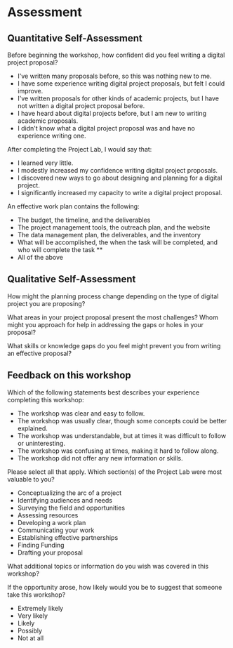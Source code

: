 # Assessment

## Quantitative Self-Assessment

Before beginning the workshop, how confident did you feel writing a digital project proposal? 

- I've written many proposals before, so this was nothing new to me. 
- I have some experience writing digital project proposals, but felt I could improve.
- I've written proposals for other kinds of academic projects, but I have not written a digital project proposal before. 
- I have heard about digital projects before, but I am new to writing academic proposals. 
- I didn't know what a digital project proposal was and have no experience writing one. 

After completing the Project Lab, I would say that: 

- I learned very little. 
- I modestly increased my confidence writing digital project proposals. 
- I discovered new ways to go about designing and planning for a digital project.
- I significantly increased my capacity to write a digital project proposal. 

An effective work plan contains the following: 
- The budget, the timeline, and the deliverables 
- The project management tools, the outreach plan, and the website
- The data management plan, the deliverables, and the inventory
- What will be accomplished, the when the task will be completed, and who will complete the task **
- All of the above

## Qualitative Self-Assessment

How might the planning process change depending on the type of digital project you are proposing? 

What areas in your project proposal present the most challenges? Whom might you approach for help in addressing the gaps or holes in your proposal? 

What skills or knowledge gaps do you feel might prevent you from writing an effective proposal? 

## Feedback on this workshop

Which of the following statements best describes your experience completing this workshop: 

- The workshop was clear and easy to follow. 
- The workshop was usually clear, though some concepts could be better explained. 
- The workshop was understandable, but at times it was difficult to follow or uninteresting. 
- The workshop was confusing at times, making it hard to follow along. 
- The workshop did not offer any new information or skills. 

Please select all that apply. Which section(s) of the Project Lab were most valuable to you? 
- Conceptualizing the arc of a project
- Identifying audiences and needs
- Surveying the field and opportunities
- Assessing resources
- Developing a work plan
- Communicating your work
- Establishing effective partnerships
- Finding Funding
- Drafting your proposal

What additional topics or information do you wish was covered in this workshop? 

If the opportunity arose, how likely would you be to suggest that someone take this workshop? 
- Extremely likely
- Very likely
- Likely
- Possibly
- Not at all